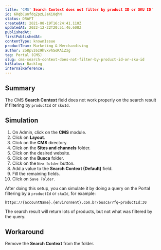 ```yaml
---
title: 'CMS' Search Context does not filter by product ID or SKU ID'
id: 6RqbCunfdqZpzLJaKiOqhN
status: DRAFT
createdAt: 2021-08-19T16:24:41.110Z
updatedAt: 2022-12-22T20:51:46.600Z
publishedAt: 
firstPublishedAt: 
contentType: knownIssue
productTeam: Marketing & Merchandising
author: 2o8pvz6z9hvxvhSoKAiZzg
tag: Portal (CMS)
slug: cms-search-context-does-not-filter-by-product-id-or-sku-id
kiStatus: Backlog
internalReference: 
---
```


## Summary

The CMS **Search Context** field does not work properly on the search result if filtering by `productId` or `skuId`.

## Simulation

1. On Admin, click on the **CMS** module.
2. Click on **Layout**.
3. Click on the **CMS** directory.
4. Click on the **Sites and channels** folder.
5. Click on the desired website.
6. Click on the **Busca** folder.
7. Click on the `New folder` button.
8. Add a value to the **Search Context (Default)** field.
9. Fill the remaining fields.
10. Click on `Save Folder`.

After doing this setup, you can simulate it by doing a query on the Portal filtering by a `productId` or `skuId`, for example:

`https://{accountName}.{environment}.com.br/busca/?fq=productId:30`

The search result will return lots of products, but not what was filtered by the query.

## Workaround

Remove the **Search Context** from the folder.


